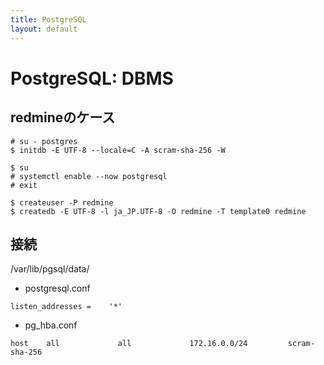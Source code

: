```yaml
---
title: PostgreSQL
layout: default
---
```


# PostgreSQL: DBMS

## redmineのケース
~~~
# su - postgres
$ initdb -E UTF-8 --locale=C -A scram-sha-256 -W
~~~
~~~
$ su
# systemctl enable --now postgresql
# exit
~~~
~~~
$ createuser -P redmine
$ createdb -E UTF-8 -l ja_JP.UTF-8 -O redmine -T template0 redmine
~~~

## 接続
/var/lib/pgsql/data/
- postgresql.conf
~~~
listen_addresses =    '*'
~~~
- pg_hba.conf
~~~
host    all             all             172.16.0.0/24         scram-sha-256
~~~



